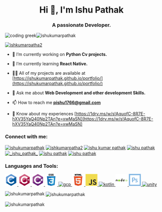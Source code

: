 <h1 align="center">Hi 👋, I'm Ishu Pathak</h1>
<h3 align="center">A passionate Developer.</h3>
<img width="'600" alt="coding greek" src="https://c.tenor.com/NOYF3f82b_gAAAAC/programmer.gif"

<p align="left"> <img src="https://komarev.com/ghpvc/?username=ishukumarpathak&label=Profile%20views&color=0e75b6&style=flat" alt="ishukumarpathak" /> </p>

<p align="left"> <a href="https://twitter.com/ishkumarpatha2" target="blank"><img src="https://img.shields.io/twitter/follow/ishkumarpatha2?logo=twitter&style=for-the-badge" alt="ishkumarpatha2" /></a> </p>

- 🔭 I’m currently working on **Python Cv projects.**

- 🌱 I’m currently learning **React Native.**

- 👨‍💻 All of my projects are available at [https://ishukumarpathak.github.io/portfolio/](https://ishukumarpathak.github.io/portfolio/)

- 💬 Ask me about **Web Development and other development Skills.**

- 📫 How to reach me **pishu1766@gmail.com**

- 📄 Know about my experiences [https://1drv.ms/w/s!AquofC-8R7E-hXV35YaQ40Np2TAn?e=xwMaSN](https://1drv.ms/w/s!AquofC-8R7E-hXV35YaQ40Np2TAn?e=xwMaSN)

<h3 align="left">Connect with me:</h3>
<p align="left">
<a href="https://dev.to/ishukumarpathak" target="blank"><img align="center" src="https://raw.githubusercontent.com/rahuldkjain/github-profile-readme-generator/master/src/images/icons/Social/devto.svg" alt="ishukumarpathak" height="30" width="40" /></a>
<a href="https://twitter.com/ishkumarpatha2" target="blank"><img align="center" src="https://raw.githubusercontent.com/rahuldkjain/github-profile-readme-generator/master/src/images/icons/Social/twitter.svg" alt="ishkumarpatha2" height="30" width="40" /></a>
<a href="https://linkedin.com/in/ishu kumar pathak" target="blank"><img align="center" src="https://raw.githubusercontent.com/rahuldkjain/github-profile-readme-generator/master/src/images/icons/Social/linked-in-alt.svg" alt="ishu kumar pathak" height="30" width="40" /></a>
<a href="https://fb.com/ishu pathak" target="blank"><img align="center" src="https://raw.githubusercontent.com/rahuldkjain/github-profile-readme-generator/master/src/images/icons/Social/facebook.svg" alt="ishu pathak" height="30" width="40" /></a>
<a href="https://instagram.com/_ishu_pathak_" target="blank"><img align="center" src="https://raw.githubusercontent.com/rahuldkjain/github-profile-readme-generator/master/src/images/icons/Social/instagram.svg" alt="_ishu_pathak_" height="30" width="40" /></a>
<a href="https://www.hackerrank.com/ishu pathak" target="blank"><img align="center" src="https://raw.githubusercontent.com/rahuldkjain/github-profile-readme-generator/master/src/images/icons/Social/hackerrank.svg" alt="ishu pathak" height="30" width="40" /></a>
<a href="https://www.leetcode.com/ishu pathak" target="blank"><img align="center" src="https://raw.githubusercontent.com/rahuldkjain/github-profile-readme-generator/master/src/images/icons/Social/leet-code.svg" alt="ishu pathak" height="30" width="40" /></a>

</p>

<h3 align="left">Languages and Tools:</h3>
<p align="left"> <a href="https://www.cprogramming.com/" target="_blank" rel="noreferrer"> <img src="https://raw.githubusercontent.com/devicons/devicon/master/icons/c/c-original.svg" alt="c" width="40" height="40"/> </a> <a href="https://www.w3schools.com/cpp/" target="_blank" rel="noreferrer"> <img src="https://raw.githubusercontent.com/devicons/devicon/master/icons/cplusplus/cplusplus-original.svg" alt="cplusplus" width="40" height="40"/> </a> <a href="https://www.w3schools.com/cs/" target="_blank" rel="noreferrer"> <img src="https://raw.githubusercontent.com/devicons/devicon/master/icons/csharp/csharp-original.svg" alt="csharp" width="40" height="40"/> </a> <a href="https://www.w3schools.com/css/" target="_blank" rel="noreferrer"> <img src="https://raw.githubusercontent.com/devicons/devicon/master/icons/css3/css3-original-wordmark.svg" alt="css3" width="40" height="40"/> </a> <a href="https://cloud.google.com" target="_blank" rel="noreferrer"> <img src="https://www.vectorlogo.zone/logos/google_cloud/google_cloud-icon.svg" alt="gcp" width="40" height="40"/> </a> <a href="https://www.w3.org/html/" target="_blank" rel="noreferrer"> <img src="https://raw.githubusercontent.com/devicons/devicon/master/icons/html5/html5-original-wordmark.svg" alt="html5" width="40" height="40"/> </a> <a href="https://developer.mozilla.org/en-US/docs/Web/JavaScript" target="_blank" rel="noreferrer"> <img src="https://raw.githubusercontent.com/devicons/devicon/master/icons/javascript/javascript-original.svg" alt="javascript" width="40" height="40"/> </a> <a href="https://kotlinlang.org" target="_blank" rel="noreferrer"> <img src="https://www.vectorlogo.zone/logos/kotlinlang/kotlinlang-icon.svg" alt="kotlin" width="40" height="40"/> </a> <a href="https://nodejs.org" target="_blank" rel="noreferrer"> <img src="https://raw.githubusercontent.com/devicons/devicon/master/icons/nodejs/nodejs-original-wordmark.svg" alt="nodejs" width="40" height="40"/> </a> <a href="https://www.photoshop.com/en" target="_blank" rel="noreferrer"> <img src="https://raw.githubusercontent.com/devicons/devicon/master/icons/photoshop/photoshop-line.svg" alt="photoshop" width="40" height="40"/> </a> <a href="https://unity.com/" target="_blank" rel="noreferrer"> <img src="https://www.vectorlogo.zone/logos/unity3d/unity3d-icon.svg" alt="unity" width="40" height="40"/> </a> </p>

<p><img align="left" src="https://github-readme-stats.vercel.app/api/top-langs?username=ishukumarpathak&show_icons=true&locale=en&layout=compact" alt="ishukumarpathak" /></p>

<p>&nbsp;<img align="center" src="https://github-readme-stats.vercel.app/api?username=ishukumarpathak&show_icons=true&locale=en" alt="ishukumarpathak" /></p>

<p><img align="center" src="https://github-readme-streak-stats.herokuapp.com/?user=ishukumarpathak&" alt="ishukumarpathak" /></p>
